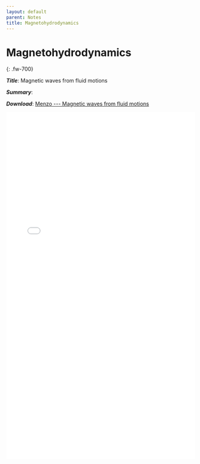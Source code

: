 ```yaml
---
layout: default
parent: Notes
title: Magnetohydrodynamics
---
```

<!---<p align="center">
    <h2 align="center"> <strong> Magnetohydrodynamics </strong> </h2>
</p>
<p>&nbsp;</p>/--->

# Magnetohydrodynamics 
{: .fw-700}

***Title***: Magnetic waves from fluid motions

***Summary***: 

***Download***:  [Menzo --- Magnetic waves from fluid motions]

<!--- This is how to embed a PDF into the page --->

<iframe
	align="center"
	src="../pdfs/Menzo-MagneticWavesViaFluidMotions.pdf#toolbar=0"
	width="100%"
	height="928px"
	style="border:none"
  frameborder="0"
></iframe> 

[Menzo --- Magnetic waves from fluid motions]: ../pdfs/Menzo-MagneticWavesViaFluidMotions.pdf
